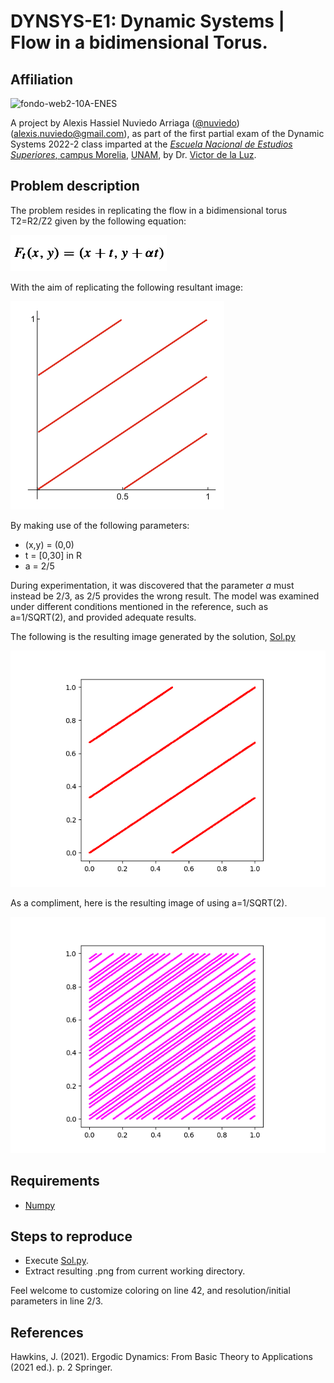 # DYNSYS-E1: Dynamic Systems | Flow in a bidimensional Torus.

## Affiliation

![fondo-web2-10A-ENES](https://user-images.githubusercontent.com/100146672/160222385-4576c60e-1005-4753-b34d-c5461658c11b.png)

A project by Alexis Hassiel Nuviedo Arriaga ([@nuviedo](https://github.com/nuviedo)) ([alexis.nuviedo@gmail.com](mailto:alexis.nuviedo@gmail.com)), as part of the first partial exam of the Dynamic Systems 2022-2 class imparted at the [*Escuela Nacional de Estudios Superiores*, campus Morelia](https://www.enesmorelia.unam.mx/), [UNAM](https://www.unam.mx/), by Dr. [Victor de la Luz](https://github.com/itztli).

## Problem description

The problem resides in replicating the flow in a bidimensional torus T2=R2/Z2 given by the following equation:

![](img/Eq.png)

With the aim of replicating the following resultant image:

![](img/dia.png)

By making use of the following parameters:
* (x,y) = (0,0)
* t = [0,30] in R
* a = 2/5

During experimentation, it was discovered that the parameter *a* must instead be 2/3, as 2/5 provides the wrong result. The model was examined under different conditions mentioned in the reference, such as a=1/SQRT(2), and provided adequate results.

The following is the resulting image generated by the solution, [Sol.py](Sol.py)

![](img/Res.png)

As a compliment, here is the resulting image of using a=1/SQRT(2).

![](img/1ROOT2.png)

## Requirements
* [Numpy](https://numpy.org/)

## Steps to reproduce

* Execute [Sol.py](Sol.py).
* Extract resulting .png from current working directory. 

Feel welcome to customize coloring on line 42, and resolution/initial parameters in line 2/3.


## References
Hawkins, J. (2021). Ergodic Dynamics: From Basic Theory to Applications (2021 ed.). p. 2 Springer.

